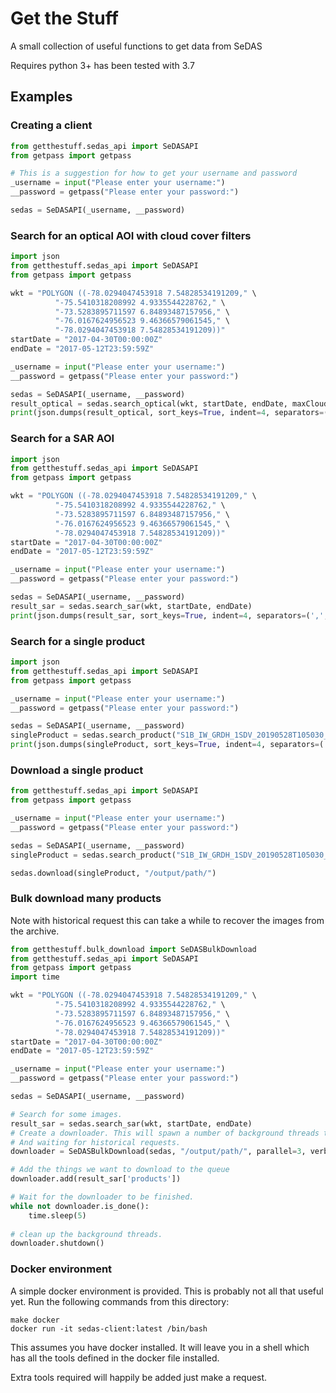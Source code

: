 # Get the Stuff

A small collection of useful functions to get data from SeDAS

Requires python 3+ has been tested with 3.7

## Examples

### Creating a client

```python
from getthestuff.sedas_api import SeDASAPI
from getpass import getpass

# This is a suggestion for how to get your username and password
_username = input("Please enter your username:")
__password = getpass("Please enter your password:")

sedas = SeDASAPI(_username, __password)
```

### Search for an optical AOI with cloud cover filters

```python
import json
from getthestuff.sedas_api import SeDASAPI
from getpass import getpass

wkt = "POLYGON ((-78.0294047453918 7.54828534191209," \
          "-75.5410318208992 4.9335544228762," \
          "-73.5283895711597 6.84893487157956," \
          "-76.0167624956523 9.46366579061545," \
          "-78.0294047453918 7.54828534191209))"
startDate = "2017-04-30T00:00:00Z"
endDate = "2017-05-12T23:59:59Z"

_username = input("Please enter your username:")
__password = getpass("Please enter your password:")

sedas = SeDASAPI(_username, __password)
result_optical = sedas.search_optical(wkt, startDate, endDate, maxCloudPercent=50, minCloudPercent=25)
print(json.dumps(result_optical, sort_keys=True, indent=4, separators=(',', ': ')))
```

### Search for a SAR AOI

```python
import json
from getthestuff.sedas_api import SeDASAPI
from getpass import getpass

wkt = "POLYGON ((-78.0294047453918 7.54828534191209," \
          "-75.5410318208992 4.9335544228762," \
          "-73.5283895711597 6.84893487157956," \
          "-76.0167624956523 9.46366579061545," \
          "-78.0294047453918 7.54828534191209))"
startDate = "2017-04-30T00:00:00Z"
endDate = "2017-05-12T23:59:59Z"

_username = input("Please enter your username:")
__password = getpass("Please enter your password:")

sedas = SeDASAPI(_username, __password)
result_sar = sedas.search_sar(wkt, startDate, endDate)
print(json.dumps(result_sar, sort_keys=True, indent=4, separators=(',', ': ')))
```

### Search for a single product

```python
import json
from getthestuff.sedas_api import SeDASAPI
from getpass import getpass

_username = input("Please enter your username:")
__password = getpass("Please enter your password:")

sedas = SeDASAPI(_username, __password)
singleProduct = sedas.search_product("S1B_IW_GRDH_1SDV_20190528T105030_20190528T105055_016443_01EF3E_5E4F")
print(json.dumps(singleProduct, sort_keys=True, indent=4, separators=(',', ': ')))```
```

### Download a single product

```python
from getthestuff.sedas_api import SeDASAPI
from getpass import getpass

_username = input("Please enter your username:")
__password = getpass("Please enter your password:")

sedas = SeDASAPI(_username, __password)
singleProduct = sedas.search_product("S1B_IW_GRDH_1SDV_20190528T105030_20190528T105055_016443_01EF3E_5E4F")

sedas.download(singleProduct, "/output/path/")
```

### Bulk download many products
Note with historical request this can take a while to recover the images from the archive.
```python
from getthestuff.bulk_download import SeDASBulkDownload
from getthestuff.sedas_api import SeDASAPI
from getpass import getpass
import time

wkt = "POLYGON ((-78.0294047453918 7.54828534191209," \
          "-75.5410318208992 4.9335544228762," \
          "-73.5283895711597 6.84893487157956," \
          "-76.0167624956523 9.46366579061545," \
          "-78.0294047453918 7.54828534191209))"
startDate = "2017-04-30T00:00:00Z"
endDate = "2017-05-12T23:59:59Z"

_username = input("Please enter your username:")
__password = getpass("Please enter your password:")

sedas = SeDASAPI(_username, __password)

# Search for some images.
result_sar = sedas.search_sar(wkt, startDate, endDate)
# Create a downloader. This will spawn a number of background threads to actually do the downloading
# And waiting for historical requests.
downloader = SeDASBulkDownload(sedas, "/output/path/", parallel=3, verbose=True)

# Add the things we want to download to the queue
downloader.add(result_sar['products'])

# Wait for the downloader to be finished.
while not downloader.is_done():
    time.sleep(5)
    
# clean up the background threads.
downloader.shutdown()

```

### Docker environment

A simple docker environment is provided. This is probably not all that useful yet. 
Run the following commands from this directory:

```shell
make docker
docker run -it sedas-client:latest /bin/bash
```

This assumes you have docker installed. It will leave you in a shell which has all the tools defined in the docker file 
installed.

Extra tools required will happily be added just make a request. 